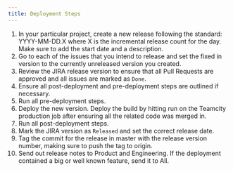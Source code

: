 ```yaml
---
title: Deployment Steps
---
```

1. In your particular project, create a new release following the standard: YYYY-MM-DD.X where X is the incremental release count for the day. Make sure to add the start date and a description.
2. Go to each of the issues that you intend to release and set the fixed in version to the currently unreleased version you created.
3. Review the JIRA release version to ensure that all Pull Requests are approved and all issues are marked as `Done`.
4. Ensure all post-deployment and pre-deployment steps are outlined if necessary.
5. Run all pre-deployment steps.
6. Deploy the new version. Deploy the build by hitting run on the Teamcity production job after ensuring all the related code was merged in.
7. Run all post-deployment steps.
8. Mark the JIRA version as `Released` and set the correct release date.
9. Tag the commit for the release in master with the release version number, making sure to push the tag to origin.
10. Send out release notes to Product and Engineering. If the deployment contained a big or well known feature, send it to All.